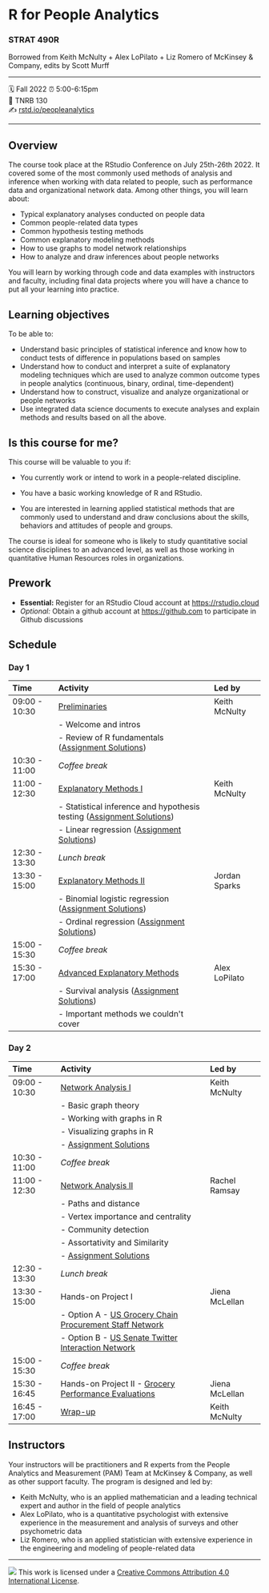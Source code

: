 R for People Analytics
================

### STRAT 490R

Borrowed from Keith McNulty + Alex LoPilato + Liz Romero of McKinsey & Company, edits by Scott Murff

-----

:spiral_calendar: Fall 2022 
:alarm_clock:     5:00-6:15pm  
:hotel:           TNRB 130  
:writing_hand:    [rstd.io/peopleanalytics](http://rstd.io/peopleanalytics)

-----

## Overview

The course took place at the RStudio Conference on July 25th-26th 2022.  It covered some of the most commonly used methods of analysis and inference when working with data related to people, such as performance data and organizational network data. Among other things, you will learn about:
* Typical explanatory analyses conducted on people data
* Common people-related data types 
* Common hypothesis testing methods
* Common explanatory modeling methods
* How to use graphs to model network relationships 
* How to analyze and draw inferences about people networks

You will learn by working through code and data examples with instructors and faculty, including final data projects where you will have a chance to put all your learning into practice.

## Learning objectives

To be able to:
* Understand basic principles of statistical inference and know how to conduct tests of difference in populations based on samples
* Understand how to conduct and interpret a suite of explanatory modeling techniques which are used to analyze common outcome types in people analytics (continuous, binary, ordinal, time-dependent)
* Understand how to construct, visualize and analyze organizational or people networks 
* Use integrated data science documents to execute analyses and explain methods and results based on all the above.

## Is this course for me?

This course will be valuable to you if: 
 
- You currently work or intend to work in a people-related discipline. 

- You have a basic working knowledge of R and RStudio. 

- You are interested in learning applied statistical methods that are commonly used to understand and draw conclusions about the skills, behaviors and attitudes of people and groups.  
 
The course is ideal for someone who is likely to study quantitative social science disciplines to an advanced level, as well as those working in quantitative Human Resources roles in organizations.

## Prework

* **Essential:**  Register for an RStudio Cloud account at https://rstudio.cloud
* *Optional:* Obtain a github account at https://github.com to participate in Github discussions


## Schedule

### Day 1

| Time          | Activity         | Led by       |
| :------------ | :--------------- | :----------  |
| 09:00 - 10:30 | [Preliminaries](https://rstudio-conf-2022.github.io/people-analytics-rstats/materials/talks/1-preliminaries.html#1)      | Keith McNulty |
|               | - Welcome and intros   | |
|               | - Review of R fundamentals ([Assignment Solutions](https://rstudio-conf-2022.github.io/people-analytics-rstats/materials/module-exercises/01-R_fundamentals---SOLUTIONS.html))  | |
| 10:30 - 11:00 | *Coffee break*   | |
| 11:00 - 12:30 | [Explanatory Methods I](https://rstudio-conf-2022.github.io/people-analytics-rstats/materials/talks/2-inference_and_linear_regression.html#1) | Keith McNulty |
|               | - Statistical inference and hypothesis testing ([Assignment Solutions](https://rstudio-conf-2022.github.io/people-analytics-rstats/materials/module-exercises/02A-Statistical_Inference---SOLUTIONS.html))   | |
|               | - Linear regression ([Assignment Solutions](https://rstudio-conf-2022.github.io/people-analytics-rstats/materials/module-exercises/02B-Linear_regression---SOLUTIONS.html)) | |
| 12:30 - 13:30 | *Lunch break*    | |
| 13:30 - 15:00 | [Explanatory Methods II](https://rstudio-conf-2022.github.io/people-analytics-rstats/materials/talks/3-binomial_and_ordinal_regression.html) | Jordan Sparks |
|               | - Binomial logistic regression ([Assignment Solutions](https://rstudio-conf-2022.github.io/people-analytics-rstats/materials/module-exercises/03A-Binomial_regression---SOLUTIONS.html)) | |
|               | - Ordinal regression ([Assignment Solutions](https://rstudio-conf-2022.github.io/people-analytics-rstats/materials/module-exercises/03B-Ordinal_regression---SOLUTIONS.html)) | |
| 15:00 - 15:30 | *Coffee break*   | |
| 15:30 - 17:00 | [Advanced Explanatory Methods](https://rstudio-conf-2022.github.io/people-analytics-rstats/materials/talks/4-advanced_explanatory_methods.html) | Alex LoPilato |
|               | - Survival analysis ([Assignment Solutions](https://rstudio-conf-2022.github.io/people-analytics-rstats/materials/module-exercises/04-survival_analysis-SOLUTIONS.html))                    | |
|               | - Important methods we couldn't cover              | |

### Day 2

| Time          | Activity         | Led by |
| :------------ | :--------------- | :----- |
| 09:00 - 10:30 | [Network Analysis I](https://rstudio-conf-2022.github.io/people-analytics-rstats/materials/talks/5-working_with_and_visualizing_graphs.html#1)       | Keith McNulty |
|               | - Basic graph theory | |
|               | - Working with graphs in R  | |
|               | - Visualizing graphs in R | |
|               | - [Assignment Solutions](https://rstudio-conf-2022.github.io/people-analytics-rstats/materials/module-exercises/05-Creating_and_visualizing_graphs---SOLUTIONS.html) | |
| 10:30 - 11:00 | *Coffee break*   | |
| 11:00 - 12:30 | [Network Analysis II](https://rstudio-conf-2022.github.io/people-analytics-rstats/materials/talks/6-graph_metrics.html)       | Rachel Ramsay |
|               | - Paths and distance  | |
|               | - Vertex importance and centrality | |
|               | - Community detection  | |
|               | - Assortativity and Similarity | |
|               | - [Assignment Solutions](https://rstudio-conf-2022.github.io/people-analytics-rstats/materials/module-exercises/06-Graph_metrics---SOLUTIONS.html) | |
| 12:30 - 13:30 | *Lunch break*    | |
| 13:30 - 15:00 | Hands-on Project I | Jiena McLellan |
|               | - Option A - [US Grocery Chain Procurement Staff Network](https://rstudio-conf-2022.github.io/people-analytics-rstats/materials/talks/7A-Project_US_Grocery_Purchasing_Network.html#1) | |
|               | - Option B - [US Senate Twitter Interaction Network](https://rstudio-conf-2022.github.io/people-analytics-rstats/materials/talks/7B-Project_US_Senate_Twitter_Network.html#1) | |
| 15:00 - 15:30 | *Coffee break*   | |
| 15:30 - 16:45 | Hands-on Project II - [Grocery Performance Evaluations](https://rstudio-conf-2022.github.io/people-analytics-rstats/materials/talks/8-Project_Grocery_Evaluations.html#1)        | Jiena McLellan |
| 16:45 - 17:00 | [Wrap-up](https://rstudio-conf-2022.github.io/people-analytics-rstats/materials/talks/9-Wrapping_up.html) | Keith McNulty |

## Instructors

Your instructors will be practitioners and R experts from the People Analytics and Measurement (PAM) Team at McKinsey & Company, as well as other support faculty.  The program is designed and led by:

- Keith McNulty, who is an applied mathematician and a leading technical expert and author in the field of people analytics  
- Alex LoPilato, who is a quantitative psychologist with extensive experience in the measurement and analysis of surveys and other psychometric data
- Liz Romero, who is an applied statistician with extensive experience in the engineering and modeling of people-related data

-----

![](https://i.creativecommons.org/l/by/4.0/88x31.png) This work is
licensed under a [Creative Commons Attribution 4.0 International
License](https://creativecommons.org/licenses/by/4.0/).
